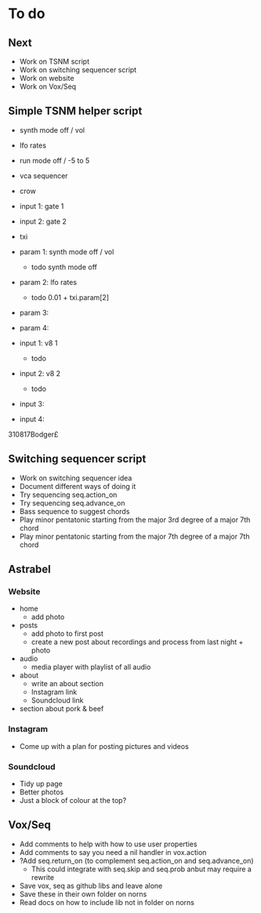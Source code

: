# To do

## Next
- Work on TSNM script
- Work on switching sequencer script
- Work on website
- Work on Vox/Seq

## Simple TSNM helper script
- synth mode off / vol
- lfo rates
- run mode off / -5 to 5
- vca sequencer




- crow
- input 1: gate 1
- input 2: gate 2
- txi
- param 1: synth mode off / vol
  - todo synth mode off
- param 2: lfo rates
  - todo 0.01 + txi.param[2]
- param 3: 
- param 4: 
- input 1: v8 1
  - todo
- input 2: v8 2
  - todo
- input 3: 
- input 4:

310817Bodger£

## Switching sequencer script
- Work on switching sequencer idea
- Document different ways of doing it
- Try sequencing seq.action_on
- Try sequencing seq.advance_on
- Bass sequence to suggest chords
- Play minor pentatonic starting from the major 3rd degree of a major 7th chord
- Play minor pentatonic starting from the major 7th degree of a major 7th chord

## Astrabel
### Website
- home
  - add photo
- posts
  - add photo to first post
  - create a new post about recordings and process from last night + photo
- audio
  - media player with playlist of all audio
- about
  - write an about section
  - Instagram link
  - Soundcloud link
- section about pork & beef

### Instagram
- Come up with a plan for posting pictures and videos

### Soundcloud
- Tidy up page
- Better photos
- Just a block of colour at the top?

## Vox/Seq
- Add comments to help with how to use user properties
- Add comments to say you need a nil handler in vox.action
- ?Add seq.return_on (to complement seq.action_on and seq.advance_on)
  - This could integrate with seq.skip and seq.prob anbut may require a rewrite
- Save vox, seq as github libs and leave alone
- Save these in their own folder on norns
- Read docs on how to include lib not in folder on norns
